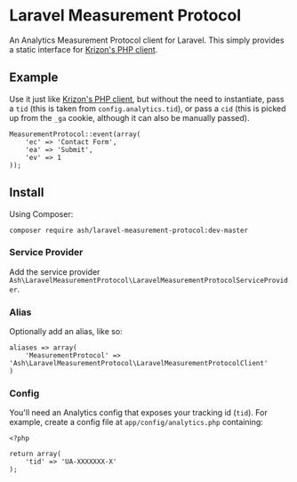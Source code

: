 # Laravel Measurement Protocol

An Analytics Measurement Protocol client for Laravel. This simply provides a static interface for [Krizon's PHP client](https://github.com/krizon/php-ga-measurement-protocol).

## Example

Use it just like [Krizon's PHP client](https://github.com/krizon/php-ga-measurement-protocol), but without the need to instantiate, pass a `tid` (this is taken from `config.analytics.tid`), or pass a `cid` (this is picked up from the `_ga` cookie, although it can also be manually passed).

	MeasurementProtocol::event(array(
		'ec' => 'Contact Form',
		'ea' => 'Submit',
		'ev' => 1
	));

## Install

Using Composer:

	composer require ash/laravel-measurement-protocol:dev-master

### Service Provider

Add the service provider `Ash\LaravelMeasurementProtocol\LaravelMeasurementProtocolServiceProvider`.

### Alias

Optionally add an alias, like so:

	aliases => array(
		'MeasurementProtocol' => 'Ash\LaravelMeasurementProtocol\LaravelMeasurementProtocolClient'
	)

### Config

You'll need an Analytics config that exposes your tracking id (`tid`). For example, create a config file at `app/config/analytics.php` containing:

	<?php
	
	return array(
		'tid' => 'UA-XXXXXXX-X'
	);